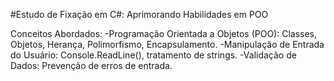 #Estudo de Fixação em C#: Aprimorando Habilidades em POO

Conceitos Abordados:
-Programação Orientada a Objetos (POO): Classes, Objetos, Herança, Polimorfismo, Encapsulamento.
-Manipulação de Entrada do Usuário: Console.ReadLine(), tratamento de strings.
-Validação de Dados: Prevenção de erros de entrada.
